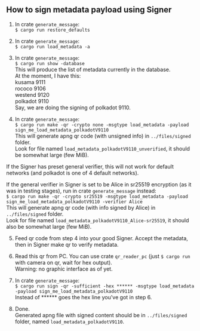 
## How to sign metadata payload using Signer  

1. In crate `generate_message`:  
`$ cargo run restore_defaults`  

2. In crate `generate_message`:  
`$ cargo run load_metadata -a`  

3. In crate `generate_message`:  
`$ cargo run show -database`  
This will produce the list of metadata currently in the database.  
At the moment, I have this:  
	kusama 9111  
	rococo 9106  
	westend 9120  
	polkadot 9110  
Say, we are doing the signing of polkadot 9110.  

4. In crate `generate_message`:  
`$ cargo run make -qr -crypto none -msgtype load_metadata -payload sign_me_load_metadata_polkadotV9110`  
This will generate apng qr code (with unsigned info) in `../files/signed` folder.  
Look for file named `load_metadata_polkadotV9110_unverified`, it should be somewhat large (few MiB).  

If the Signer has preset general verifier, this will not work for default networks (and polkadot is one of 4 default networks).  

If the general verifier in Signer is set to be Alice in sr25519 encryption (as it was in testing stages), run in crate `generate_message` instead:  
`$ cargo run make -qr -crypto sr25519 -msgtype load_metadata -payload sign_me_load_metadata_polkadotV9110 -verifier Alice`  
This will generate apng qr code (with info signed by Alice) in `../files/signed` folder.  
Look for file named `load_metadata_polkadotV9110_Alice-sr25519`, it should also be somewhat large (few MiB).  

5. Feed qr code from step 4 into your good Signer. Accept the metadata, then in Signer make qr to verify metadata.  

6. Read this qr from PC. You can use crate `qr_reader_pc` (just `$ cargo run` with camera on qr, wait for hex output).  
Warning: no graphic interface as of yet.  

7. In crate `generate_message`:  
`$ cargo run sign -qr -sufficient -hex ****** -msgtype load_metadata -payload sign_me_load_metadata_polkadotV9110`  
Instead of ****** goes the hex line you've got in step 6.  

8. Done.  
Generated apng file with signed content should be in `../files/signed` folder, named `load_metadata_polkadotV9110`.  
